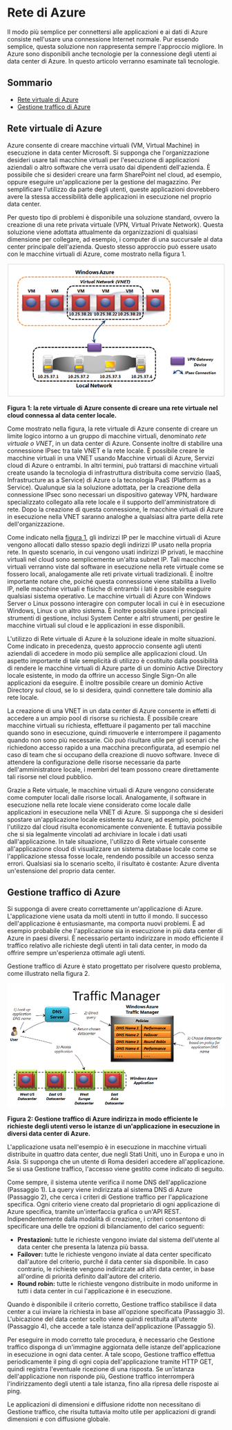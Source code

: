 # Rete di Azure

Il modo più semplice per connettersi alle applicazioni e ai dati di Azure consiste nell'usare una connessione Internet normale. Pur essendo semplice, questa soluzione non rappresenta sempre l'approccio migliore. In Azure sono disponibili anche tecnologie per la connessione degli utenti ai data center di Azure. In questo articolo verranno esaminate tali tecnologie.

## Sommario

-   [Rete virtuale di Azure][Rete virtuale di Azure]
-   [Gestione traffico di Azure][Gestione traffico di Azure]

<a name="Vnet"></a>

## Rete virtuale di Azure

Azure consente di creare macchine virtuali (VM, Virtual Machine) in esecuzione in data center Microsoft. Si supponga che l'organizzazione desideri usare tali macchine virtuali per l'esecuzione di applicazioni aziendali o altro software che verrà usato dai dipendenti dell'azienda. È possibile che si desideri creare una farm SharePoint nel cloud, ad esempio, oppure eseguire un'applicazione per la gestione del magazzino. Per semplificare l'utilizzo da parte degli utenti, queste applicazioni dovrebbero avere la stessa accessibilità delle applicazioni in esecuzione nel proprio data center.

Per questo tipo di problemi è disponibile una soluzione standard, ovvero la creazione di una rete privata virtuale (VPN, Virtual Private Network). Questa soluzione viene adottata attualmente da organizzazioni di qualsiasi dimensione per collegare, ad esempio, i computer di una succursale al data center principale dell'azienda. Questo stesso approccio può essere usato con le macchine virtuali di Azure, come mostrato nella figura 1.

<a name="Fig1"></a>

![01\_Networking][01\_Networking]

**Figura 1: la rete virtuale di Azure consente di creare una rete virtuale nel cloud connessa al data center locale.**

Come mostrato nella figura, la rete virtuale di Azure consente di creare un limite logico intorno a un gruppo di macchine virtuali, denominato *rete virtuale o VNET*, in un data center di Azure. Consente inoltre di stabilire una connessione IPsec tra tale VNET e la rete locale. È possibile creare le macchine virtuali in una VNET usando Macchine virtuali di Azure, Servizi cloud di Azure o entrambi. In altri termini, può trattarsi di macchine virtuali create usando la tecnologia di infrastruttura distribuita come servizio (IaaS, Infrastructure as a Service) di Azure o la tecnologia PaaS (Platform as a Service).
Qualunque sia la soluzione adottata, per la creazione della connessione IPsec sono necessari un dispositivo gateway VPN, hardware specializzato collegato alla rete locale e il supporto dell'amministratore di rete. Dopo la creazione di questa connessione, le macchine virtuali di Azure in esecuzione nella VNET saranno analoghe a qualsiasi altra parte della rete dell'organizzazione.

Come indicato nella [figura 1][figura 1], gli indirizzi IP per le macchine virtuali di Azure vengono allocati dallo stesso spazio degli indirizzi IP usato nella propria rete. In questo scenario, in cui vengono usati indirizzi IP privati, le macchine virtuali nel cloud sono semplicemente un'altra subnet IP. Tali macchine virtuali verranno viste dal software in esecuzione nella rete virtuale come se fossero locali, analogamente alle reti private virtuali tradizionali. È inoltre importante notare che, poiché questa connessione viene stabilita a livello IP, nelle macchine virtuali e fisiche di entrambi i lati è possibile eseguire qualsiasi sistema operativo. Le macchine virtuali di Azure con Windows Server o Linux possono interagire con computer locali in cui è in esecuzione Windows, Linux o un altro sistema. È inoltre possibile usare i principali strumenti di gestione, inclusi System Center e altri strumenti, per gestire le macchine virtuali sul cloud e le applicazioni in esse disponibili.

L'utilizzo di Rete virtuale di Azure è la soluzione ideale in molte situazioni. Come indicato in precedenza, questo approccio consente agli utenti aziendali di accedere in modo più semplice alle applicazioni cloud. Un aspetto importante di tale semplicità di utilizzo è costituito dalla possibilità di rendere le macchine virtuali di Azure parte di un dominio Active Directory locale esistente, in modo da offrire un accesso Single Sign-On alle applicazioni da eseguire. È inoltre possibile creare un dominio Active Directory sul cloud, se lo si desidera, quindi connettere tale dominio alla rete locale.

La creazione di una VNET in un data center di Azure consente in effetti di accedere a un ampio pool di risorse su richiesta. È possibile creare macchine virtuali su richiesta, effettuare il pagamento per tali macchine quando sono in esecuzione, quindi rimuoverle e interrompere il pagamento quando non sono più necessarie. Ciò può risultare utile per gli scenari che richiedono accesso rapido a una macchina preconfigurata, ad esempio nel caso di team che si occupano della creazione di nuovo software. Invece di attendere la configurazione delle risorse necessarie da parte dell'amministratore locale, i membri del team possono creare direttamente tali risorse nel cloud pubblico.

Grazie a Rete virtuale, le macchine virtuali di Azure vengono considerate come computer locali dalle risorse locali. Analogamente, il software in esecuzione nella rete locale viene considerato come locale dalle applicazioni in esecuzione nella VNET di Azure. Si supponga che si desideri spostare un'applicazione locale esistente su Azure, ad esempio, poiché l'utilizzo dal cloud risulta economicamente conveniente. È tuttavia possibile che si sia legalmente vincolati ad archiviare in locale i dati usati dall'applicazione. In tale situazione, l'utilizzo di Rete virtuale consente all'applicazione cloud di visualizzare un sistema database locale come se l'applicazione stessa fosse locale, rendendo possibile un accesso senza errori. Qualsiasi sia lo scenario scelto, il risultato è costante: Azure diventa un'estensione del proprio data center.

<a name="TrafficMngr"></a>

## Gestione traffico di Azure

Si supponga di avere creato correttamente un'applicazione di Azure. L'applicazione viene usata da molti utenti in tutto il mondo. Il successo dell'applicazione è entusiasmante, ma comporta nuovi problemi. È ad esempio probabile che l'applicazione sia in esecuzione in più data center di Azure in paesi diversi. È necessario pertanto indirizzare in modo efficiente il traffico relativo alle richieste degli utenti in tali data center, in modo da offrire sempre un'esperienza ottimale agli utenti.

Gestione traffico di Azure è stato progettato per risolvere questo problema, come illustrato nella figura 2.

<a name="Fig3"></a>

![03\_TrafficManager][03\_TrafficManager]

**Figura 2: Gestione traffico di Azure indirizza in modo efficiente le richieste degli utenti verso le istanze di un'applicazione in esecuzione in diversi data center di Azure.**

L'applicazione usata nell'esempio è in esecuzione in macchine virtuali distribuite in quattro data center, due negli Stati Uniti, uno in Europa e uno in Asia. Si supponga che un utente di Roma desideri accedere all'applicazione. Se si usa Gestione traffico, l'accesso viene gestito come indicato di seguito.

Come sempre, il sistema utente verifica il nome DNS dell'applicazione (Passaggio 1). La query viene indirizzata al sistema DNS di Azure (Passaggio 2), che cerca i criteri di Gestione traffico per l'applicazione specifica. Ogni criterio viene creato dal proprietario di ogni applicazione di Azure specifica, tramite un'interfaccia grafica o un'API REST. Indipendentemente dalla modalità di creazione, i criteri consentono di specificare una delle tre opzioni di bilanciamento del carico seguenti:

-   **Prestazioni:** tutte le richieste vengono inviate dal sistema dell'utente al data center che presenta la latenza più bassa.
-   **Failover:** tutte le richieste vengono inviate al data center specificato dall'autore del criterio, purché il data center sia disponibile. In caso contrario, le richieste vengono indirizzate ad altri data center, in base all'ordine di priorità definito dall'autore del criterio.
-   **Round robin:** tutte le richieste vengono distribuite in modo uniforme in tutti i data center in cui l'applicazione è in esecuzione.

Quando è disponibile il criterio corretto, Gestione traffico stabilisce il data center a cui inviare la richiesta in base all'opzione specificata (Passaggio 3). L'ubicazione del data center scelto viene quindi restituita all'utente (Passaggio 4), che accede a tale istanza dell'applicazione (Passaggio 5).

Per eseguire in modo corretto tale procedura, è necessario che Gestione traffico disponga di un'immagine aggiornata delle istanze dell'applicazione in esecuzione in ogni data center. A tale scopo, Gestione traffico effettua periodicamente il ping di ogni copia dell'applicazione tramite HTTP GET, quindi registra l'eventuale ricezione di una risposta. Se un'istanza dell'applicazione non risponde più, Gestione traffico interromperà l'indirizzamento degli utenti a tale istanza, fino alla ripresa delle risposte ai ping.

Le applicazioni di dimensioni e diffusione ridotte non necessitano di Gestione traffico, che risulta tuttavia molto utile per applicazioni di grandi dimensioni e con diffusione globale.

  [Rete virtuale di Azure]: #Vnet
  [Gestione traffico di Azure]: #TrafficMngr
  [01\_Networking]: ./media/azure-networking/Networking_01Networking.png
  [figura 1]: #Fig1
  [03\_TrafficManager]: ./media/azure-networking/Networking_03TrafficManager.png

